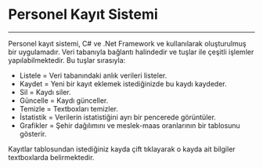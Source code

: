 # Personel Kayıt Sistemi
***
Personel kayıt sistemi, C# ve .Net Framework ve kullanılarak oluşturulmuş bir uygulamadır. Veri tabanıyla bağlantı halindedir ve tuşlar ile çeşitli işlemler yapılabilmektedir. Bu tuşlar sırasıyla:

- Listele = Veri tabanındaki anlık verileri listeler.
- Kaydet = Yeni bir kayıt eklemek istediğinizde bu kaydı kaydeder.
- Sil = Kaydı siler.
- Güncelle = Kaydı günceller.
- Temizle = Textboxları temizler.
- İstatistik = Verilerin istatistiğini ayrı bir pencerede görüntüler.
- Grafikler = Şehir dağılımını ve meslek-maas oranlarının bir tablosunu gösterir.

Kayıtlar tablosundan istediğiniz kayda çift tıklayarak o kayda ait bilgiler textboxlarda belirmektedir.

